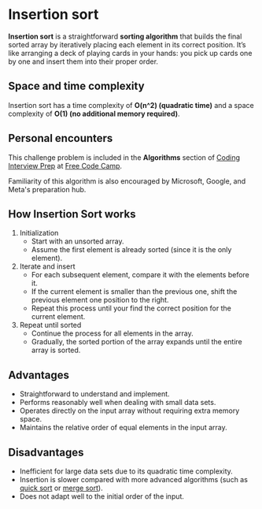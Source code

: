# Insertion sort

**Insertion sort** is a straightforward **sorting algorithm** that builds the final sorted array by iteratively placing each element in its correct position. It’s like arranging a deck of playing cards in your hands: you pick up cards one by one and insert them into their proper order.

## Space and time complexity

Insertion sort has a time complexity of **O(n^2) (quadratic time)** and a space complexity of **O(1) (no additional memory required)**.

## Personal encounters

This challenge problem is included in the **Algorithms** section of [Coding Interview Prep](https://www.freecodecamp.org/learn/coding-interview-prep/) at [Free Code Camp](https://freecodecamp.org).

Familiarity of this algorithm is also encouraged by Microsoft, Google, and Meta's preparation hub.

## How Insertion Sort works

1. Initialization
    - Start with an unsorted array.
    - Assume the first element is already sorted (since it is the only element).
2. Iterate and insert
    - For each subsequent element, compare it with the elements before it.
    - If the current element is smaller than the previous one, shift the previous element one position to the right.
    - Repeat this process until your find the correct position for the current element.
3. Repeat until sorted
    - Continue the process for all elements in the array.
    - Gradually, the sorted portion of the array expands until the entire array is sorted.

## Advantages

- Straightforward to understand and implement.
- Performs reasonably well when dealing with small data sets.
- Operates directly on the input array without requiring extra memory space.
- Maintains the relative order of equal elements in the input array.

## Disadvantages

- Inefficient for large data sets due to its quadratic time complexity.
- Insertion is slower compared with more advanced algorithms (such as [quick sort](https://github.com/clements-steven/coding-challenges/tree/master/quick-sort) or [merge sort](https://github.com/clements-steven/coding-challenges/tree/master/merge-sort)).
- Does not adapt well to the initial order of the input.
